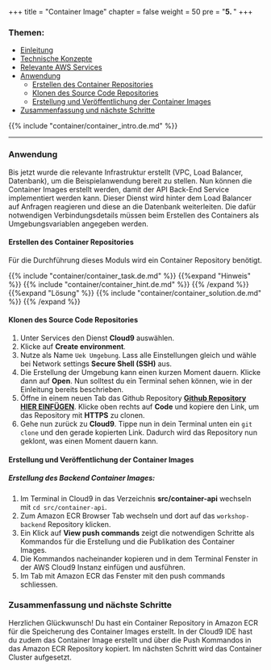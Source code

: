 +++
title = "Container Image"
chapter = false
weight = 50
pre = "<b>5. </b>"
+++

### Themen:
- [Einleitung](#einleitung)
- [Technische Konzepte](#technische-konzepte)
- [Relevante AWS Services](#relevante-aws-services)
- [Anwendung](#anwendung)
    - [Erstellen des Container Repositories](#erstellen-des-container-repositories)
    - [Klonen des Source Code Repositories](#klonen-des-source-code-repositories)
    - [Erstellung und Veröffentlichung der Container Images](#erstellung-und-veröffentlichung-der-container-images)
- [Zusammenfassung und nächste Schritte](#zusammenfassung-und-nächste-schritte)

{{% include "container/container_intro.de.md" %}}
___

### Anwendung
Bis jetzt wurde die relevante Infrastruktur erstellt (VPC, Load Balancer, Datenbank), um die Beispielanwendung bereit 
zu stellen. Nun können die Container Images erstellt werden, damit der API Back-End Service implementiert werden kann. 
Dieser Dienst wird hinter dem Load Balancer auf Anfragen reagieren und diese an die Datenbank weiterleiten. 
Die dafür notwendigen Verbindungsdetails müssen beim Erstellen des Containers als Umgebungsvariablen angegeben werden.

#### Erstellen des Container Repositories

Für die Durchführung dieses Moduls wird ein Container Repository benötigt.

{{% include "container/container_task.de.md" %}}
{{%expand "Hinweis" %}}
{{% include "container/container_hint.de.md" %}}
{{% /expand %}}
{{%expand "Lösung" %}}
{{% include "container/container_solution.de.md" %}}
{{% /expand %}}

#### Klonen des Source Code Repositories 
1. Unter Services den Dienst **Cloud9** auswählen.
2. Klicke auf **Create environment**.
3. Nutze als Name ``Uek Umgebung``. Lass alle Einstellungen gleich und wähle bei Network settings **Secure Shell (SSH)** aus.
4. Die Erstellung der Umgebung kann einen kurzen Moment dauern. Klicke dann auf **Open**. Nun solltest du ein Terminal sehen können, wie in der Einleitung bereits beschrieben.
5. Öffne in einem neuen Tab das Github Repository **[Github Repository HIER EINFÜGEN]()**. Klicke oben rechts auf **Code** und kopiere den Link, um das Repository mit **HTTPS** zu clonen. 
6. Gehe nun zurück zu **Cloud9**. Tippe nun in dein Terminal unten ein ``git clone`` und den gerade kopierten Link. Dadurch wird das Repository nun geklont, was einen Moment dauern kann.

#### Erstellung und Veröffentlichung der Container Images

##### Erstellung des Backend Container Images:
1. Im Terminal in Cloud9 in das Verzeichnis **src/container-api** wechseln mit ``cd src/container-api``.
2. Zum Amazon ECR Browser Tab wechseln und dort auf das ``workshop-backend`` Repository klicken.
3. Ein Klick auf **View push commands** zeigt die notwendigen Schritte als Kommandos für die Erstellung und die Publikation des Container Images.
4. Die Kommandos nacheinander kopieren und in dem Terminal Fenster in der AWS Cloud9 Instanz einfügen und ausführen.
5. Im Tab mit Amazon ECR das Fenster mit den push commands schliessen.


### Zusammenfassung und nächste Schritte 
Herzlichen Glückwunsch! Du hast ein Container Repository in Amazon ECR für die Speicherung des Container Images erstellt. In der Cloud9 IDE hast du zudem das Container Image erstellt und über die Push Kommandos in das Amazon ECR Repository kopiert. Im nächsten Schritt wird das Container Cluster aufgesetzt.